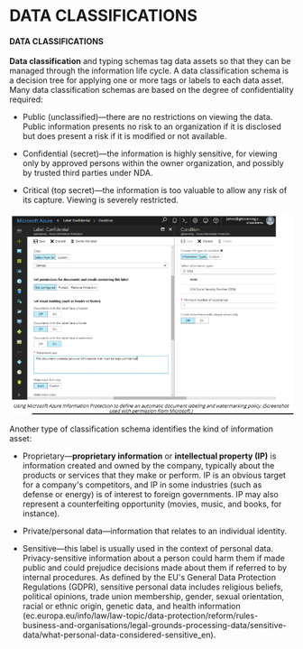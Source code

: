# DATA CLASSIFICATIONS

#### DATA CLASSIFICATIONS

**Data classification** and typing schemas tag data assets so that they can be managed through the information life cycle. A data classification schema is a decision tree for applying one or more tags or labels to each data asset. Many data classification schemas are based on the degree of confidentiality required:

-   Public (unclassified)—there are no restrictions on viewing the data. Public information presents no risk to an organization if it is disclosed but does present a risk if it is modified or not available.
  
-   Confidential (secret)—the information is highly sensitive, for viewing only by approved persons within the owner organization, and possibly by trusted third parties under NDA.
  
-   Critical (top secret)—the information is too valuable to allow any risk of its capture. Viewing is severely restricted.
  

![](./img/data.png)

Another type of classification schema identifies the kind of information asset:

-   Proprietary—**proprietary information** or **intellectual property (IP)** is information created and owned by the company, typically about the products or services that they make or perform. IP is an obvious target for a company's competitors, and IP in some industries (such as defense or energy) is of interest to foreign governments. IP may also represent a counterfeiting opportunity (movies, music, and books, for instance).
  
-   Private/personal data—information that relates to an individual identity.
  
-   Sensitive—this label is usually used in the context of personal data. Privacy-sensitive information about a person could harm them if made public and could prejudice decisions made about them if referred to by internal procedures. As defined by the EU's General Data Protection Regulations (GDPR), sensitive personal data includes religious beliefs, political opinions, trade union membership, gender, sexual orientation, racial or ethnic origin, genetic data, and health information (ec.europa.eu/info/law/law-topic/data-protection/reform/rules-business-and-organisations/legal-grounds-processing-data/sensitive-data/what-personal-data-considered-sensitive\_en).